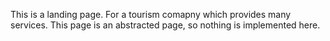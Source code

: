 This is a landing page.
For a tourism comapny which provides many services.
This page is an abstracted page, so nothing is implemented here.
